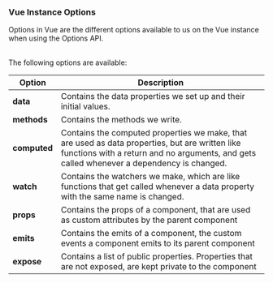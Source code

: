 ### Vue Instance Options

<!-- => ! Added a table, for the first time!  -->

Options in Vue are the different options available to us on the Vue instance when using the Options API.</br>

\
The following options are available: </br>


|Option	 | Description|
| ----| ----------------- |
| <b>data</b> | Contains the data properties we set up and their initial values. |
| <b>methods</b> | Contains the methods we write. | 
| <b>computed</b> | Contains the computed properties we make, that are used as data properties, but are written like functions with a return and no arguments, and gets called whenever a dependency is changed. | 
| <b>watch</b>	| Contains the watchers we make, which are like functions that get called whenever a data property with the same name is changed. | 
| <b>props</b>	| Contains the props of a component, that are used as custom attributes by the parent component | 
| <b>emits</b> | Contains the emits of a component, the custom events a component emits to its parent component |  
| <b>expose</b> | Contains a list of public properties. Properties that are not exposed, are kept private to the component | 



<!--
| ----| ----------------- |

#################################

|Option	 | Description|
|data	 |
contains the data properties we set up and their initial values|

methods	
contains the methods we write

computed
	contains the computed properties we make, that are used as data properties, but are written like functions with a return and no arguments, and gets called whenever a dependency is changed

watch	
contains the watchers we make, which are like functions that get called whenever a data property with the same name is changed

props	contains the props of a component, that are used as custom attributes by the parent component

emits	contains the emits of a component, the custom events a component emits to its parent component

expose	contains a list of public properties. Properties that are not exposed, are kept private to the component
-->
